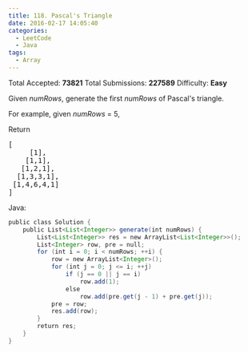 ```yaml
---
title: 118. Pascal's Triangle
date: 2016-02-17 14:05:40
categories:
  - LeetCode
  - Java
tags:
  - Array
---
```


Total Accepted: **73821**
Total Submissions: **227589**
Difficulty: **Easy**

Given _numRows_, generate the first _numRows_ of Pascal's triangle.

For example, given _numRows_ = 5,

Return

<pre>
[
     [1],
    [1,1],
   [1,2,1],
  [1,3,3,1],
 [1,4,6,4,1]
]
</pre>

<!-- more -->

Java:

``` java
public class Solution {
    public List<List<Integer>> generate(int numRows) {
        List<List<Integer>> res = new ArrayList<List<Integer>>();
        List<Integer> row, pre = null;
        for (int i = 0; i < numRows; ++i) {
            row = new ArrayList<Integer>();
            for (int j = 0; j <= i; ++j)
                if (j == 0 || j == i)
                    row.add(1);
                else
                    row.add(pre.get(j - 1) + pre.get(j));
            pre = row;
            res.add(row);
        }
        return res;
    }
}
```